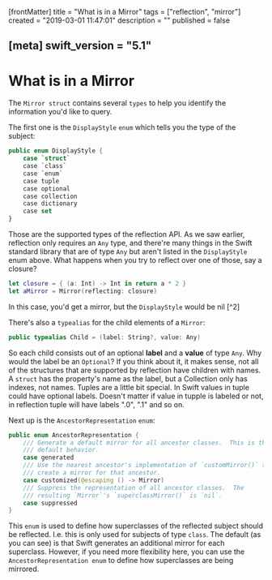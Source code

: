 [frontMatter]
title = "What is in a Mirror"
tags = ["reflection", "mirror"]
created = "2019-03-01 11:47:01"
description = ""
published = false

[meta]
swift_version = "5.1"
---

# What is in a Mirror

The `Mirror struct` contains several `types` to help you identify the
information you\'d like to query.

The first one is the `DisplayStyle` `enum` which tells you the type of
the subject:

``` Swift
public enum DisplayStyle {
    case `struct`
    case `class`
    case `enum`
    case tuple
    case optional
    case collection
    case dictionary
    case set
}
```

Those are the supported types of the reflection API. As we saw earlier,
reflection only requires an `Any` type, and there\'re many things in the
Swift standard library that are of type `Any` but aren\'t listed in the
`DisplayStyle` enum above. What happens when you try to reflect over one
of those, say a closure?

``` Swift
let closure = { (a: Int) -> Int in return a * 2 }
let aMirror = Mirror(reflecting: closure)
```

In this case, you\'d get a mirror, but the `DisplayStyle` would be nil
[^2]

There\'s also a `typealias` for the child elements of a `Mirror`:

``` Swift
public typealias Child = (label: String?, value: Any)
```

So each child consists out of an optional **label** and a **value** of
type `Any`. Why would the label be an `Optional`? If you think about it,
it makes sense, not all of the structures that are supported by
reflection have children with names. A `struct` has the property\'s name
as the label, but a Collection only has indexes, not names. Tuples are a
little bit special. In Swift values in tuple could have optional labels.
Doesn\'t matter if value in tupple is labeled or not, in reflection
tuple will have labels \".0\", \".1\" and so on.

Next up is the `AncestorRepresentation` `enum`:

``` Swift
public enum AncestorRepresentation {
    /// Generate a default mirror for all ancestor classes.  This is the
    /// default behavior.
    case generated
    /// Use the nearest ancestor's implementation of `customMirror()` to
    /// create a mirror for that ancestor.      
    case customized(@escaping () -> Mirror)
    /// Suppress the representation of all ancestor classes.  The
    /// resulting `Mirror`'s `superclassMirror()` is `nil`.
    case suppressed
}
```

This `enum` is used to define how superclasses of the reflected subject
should be reflected. I.e. this is only used for subjects of type
`class`. The default (as you can see) is that Swift generates an
additional mirror for each superclass. However, if you need more
flexibility here, you can use the `AncestorRepresentation enum` to
define how superclasses are being mirrored. 

